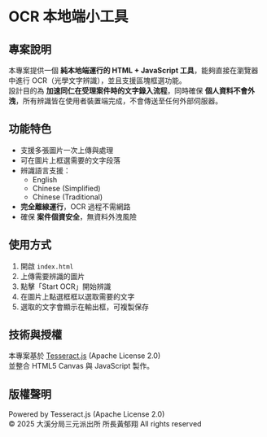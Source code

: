 # OCR 本地端小工具

## 專案說明
本專案提供一個 **純本地端運行的 HTML + JavaScript 工具**，能夠直接在瀏覽器中進行 OCR（光學文字辨識），並且支援區塊框選功能。  
設計目的為 **加速同仁在受理案件時的文字錄入流程**，同時確保 **個人資料不會外洩**，所有辨識皆在使用者裝置端完成，不會傳送至任何外部伺服器。

## 功能特色
- 支援多張圖片一次上傳與處理  
- 可在圖片上框選需要的文字段落  
- 辨識語言支援：
  - English  
  - Chinese (Simplified)  
  - Chinese (Traditional)  
- **完全離線運行**，OCR 過程不需網路  
- 確保 **案件個資安全**，無資料外洩風險  

## 使用方式
1. 開啟 `index.html`  
2. 上傳需要辨識的圖片  
3. 點擊「Start OCR」開始辨識  
4. 在圖片上點選框框以選取需要的文字  
5. 選取的文字會顯示在輸出框，可複製保存  

## 技術與授權
本專案基於 [Tesseract.js](https://github.com/naptha/tesseract.js) (Apache License 2.0)  
並整合 HTML5 Canvas 與 JavaScript 製作。  

## 版權聲明
Powered by Tesseract.js (Apache License 2.0)  
© 2025 大溪分局三元派出所 所長黃郁翔 All rights reserved